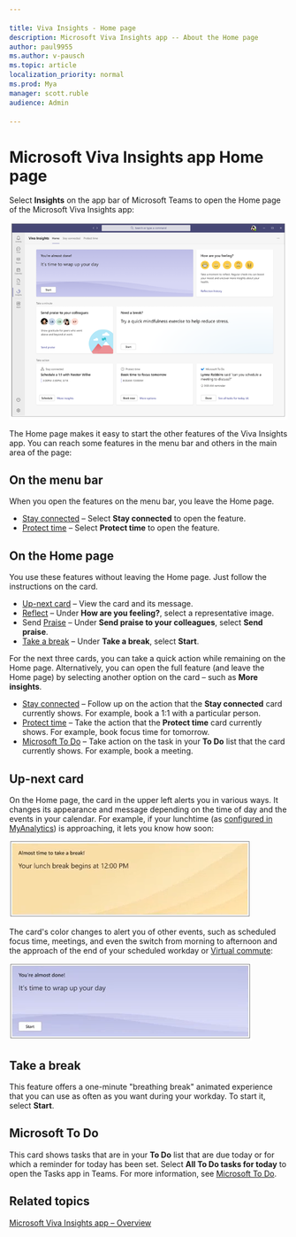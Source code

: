 ```yaml
---

title: Viva Insights - Home page
description: Microsoft Viva Insights app -- About the Home page
author: paul9955
ms.author: v-pausch
ms.topic: article
localization_priority: normal 
ms.prod: Mya
manager: scott.ruble
audience: Admin

---
```


# Microsoft Viva Insights app Home page 

Select **Insights** on the app bar of Microsoft Teams to open the Home page of the Microsoft Viva Insights app:  

![Home (morning)](images/home-page-two-hours.png)

The Home page makes it easy to start the other features of the Viva Insights app. You can reach some features in the menu bar and others in the main area of the page:

## On the menu bar

When you open the features on the menu bar, you leave the Home page. 

* [Stay connected](viva-insights-stay-connected.md)  &ndash; Select **Stay connected** to open the feature. 
* [Protect time](viva-insights-protect-time.md) &ndash; Select **Protect time** to open the feature.

<!-- MENTION MY TEAM OR MY ORG HERE? --> 

<!-- GET CORRECT STEPS HERE! CAN THEY ACTUALLY CLICK STAY CONNECTED OR PROTECT TIME, AND CAN THEY CLICK SCHEDULE AND MORE INSIGHTS AND BOOK NOW AND MORE OPTIONS? CLICK ALL OR SOME OF THESE? HOW TO GET TO THE FULL FEATURE SCREENS THAT ARE DESCRIBED IN THE LINKED-TO DOCS? -->

## On the Home page

You use these features without leaving the Home page. Just follow the instructions on the card.  

* [Up-next card](#up-next-card) &ndash; View the card and its message.
* [Reflect](viva-insights-reflect.md) &ndash; Under **How are you feeling?**, select a representative image. <!--In the following cases, you can take action directly on a feature's card on the Home page without needing to open the feature.  -->
* Send [Praise](viva-insights-praise.md) &ndash; Under **Send praise to your colleagues**, select **Send praise**.
* [Take a break](#take-a-break) &ndash; Under **Take a break**, select **Start**. 

For the next three cards, you can take a quick action while remaining on the Home page. Alternatively, you can open the full feature (and leave the Home page) by selecting another option on the card &ndash; such as **More insights**. 

* [Stay connected](viva-insights-stay-connected.md) &ndash; Follow up on the action that the **Stay connected** card currently shows. For example, book a 1:1 with a particular person. 
* [Protect time](viva-insights-protect-time.md) &ndash; Take the action that the **Protect time** card currently shows. For example, book focus time for tomorrow. 
* [Microsoft To Do](#microsoft-to-do) &ndash; Take action on the task in your **To Do** list that the card currently shows. For example, book a meeting. 

## Up-next card

On the Home page, the card in the upper left alerts you in various ways. It changes its appearance and message depending on the time of day and the events in your calendar. For example, if your lunchtime (as [configured in MyAnalytics](https://docs.microsoft.com/workplace-analytics/myanalytics/use/use-the-insights#set-lunch-hours)) is approaching, it lets you know how soon:

![Lunch approaching](images/lunch-break.png)

The card's color changes to alert you of other events, such as scheduled focus time, meetings, and even the switch from morning to afternoon and the approach of the end of your scheduled workday or [Virtual commute](): 

![Virtual commute](images/virtual-commute.png)

## Take a break

This feature offers a one-minute "breathing break" animated experience that you can use as often as you want during your workday. To start it, select **Start**. 

## Microsoft To Do

This card shows tasks that are in your **To Do** list that are due today or for which a reminder for today has been set. Select **All To Do tasks for today** to open the Tasks app in Teams. For more information, see [Microsoft To Do](https://todosupport.helpshift.com/a/microsoft-to-do/?p=web). 

## Related topics

[Microsoft Viva Insights app &ndash; Overview](teams-app.md)

 